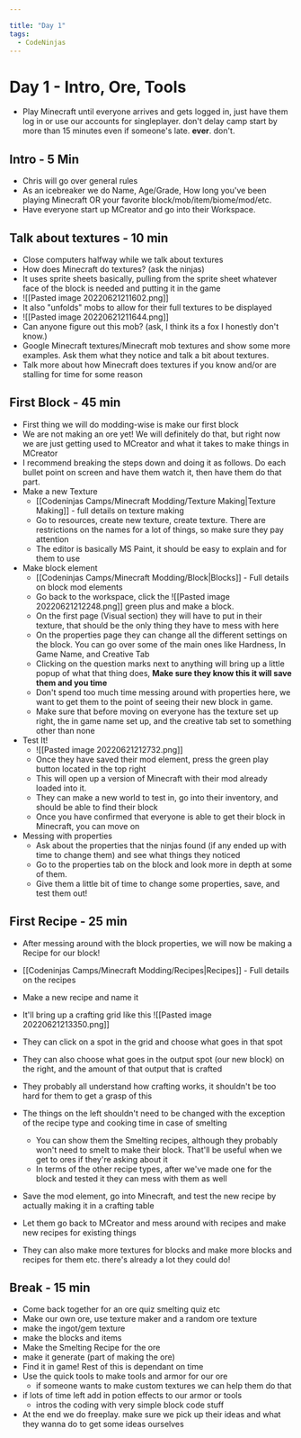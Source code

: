 ```yaml
---

title: "Day 1"
tags:
  - CodeNinjas
---
```

# Day 1 - Intro, Ore, Tools
- Play Minecraft until everyone arrives and gets logged in, just have them log in or use our accounts for singleplayer. don't delay camp start by more than 15 minutes even if someone's late. **ever**. don't.
## Intro - 5 Min
- Chris will go over general rules
- As an icebreaker we do Name, Age/Grade, How long you've been playing Minecraft OR your favorite block/mob/item/biome/mod/etc.
- Have everyone start up MCreator and go into their Workspace.

## Talk about textures - 10 min
-  Close computers halfway while we talk about textures
- How does Minecraft do textures? (ask the ninjas)
- It uses sprite sheets basically, pulling from the sprite sheet whatever face of the block is needed and putting it in the game
- ![[Pasted image 20220621211602.png]]
- It also "unfolds" mobs to allow for their full textures to be displayed
- ![[Pasted image 20220621211644.png]]
- Can anyone figure out this mob? (ask, I think its a fox I honestly don't know.)
- Google Minecraft textures/Minecraft mob textures and show some more examples. Ask them what they notice and talk a bit about textures.
- Talk more about how Minecraft does textures if you know and/or are stalling for time for some reason

## First Block - 45 min
- First thing we will do modding-wise is make our first block
- We are not making an ore yet! We will definitely do that, but right now we are just getting used to MCreator and what it takes to make things in MCreator
- I recommend breaking the steps down and doing it as follows. Do each bullet point on screen and have them watch it, then have them do that part.
- Make a new Texture
	- [[Codeninjas Camps/Minecraft Modding/Texture Making|Texture Making]] - full details on texture making
	- Go to resources, create new texture, create texture. There are restrictions on the names for a lot of things, so make sure they pay attention
	- The editor is basically MS Paint, it should be easy to explain and for them to use
- Make block element
	- [[Codeninjas Camps/Minecraft Modding/Block|Blocks]] - Full details on block mod elements
	- Go back to the workspace, click the ![[Pasted image 20220621212248.png]] green plus and make a block. 
	- On the first page (Visual section) they will have to put in their texture, that should be the only thing they have to mess with here
	- On the properties page they can change all the different settings on the block. You can go over some of the main ones like Hardness, In Game Name, and Creative Tab
	- Clicking on the question marks next to anything will bring up a little popup of what that thing does, **Make sure they know this it will save them and you time**
	- Don't spend too much time messing around with properties here, we want to get them to the point of seeing their new block in game. 
	- Make sure that before moving on everyone has the texture set up right, the in game name set up, and the creative tab set to something other than none
- Test It!
	- ![[Pasted image 20220621212732.png]]
	- Once they have saved their mod element, press the green play button located in the top right
	- This will open up a version of Minecraft with their mod already loaded into it.
	- They can make a new world to test in, go into their inventory, and should be able to find their block
	- Once you have confirmed that everyone is able to get their block in Minecraft, you can move on
- Messing with properties
	- Ask about the properties that the ninjas found (if any ended up with time to change them) and see what things they noticed
	- Go to the properties tab on the block and look more in depth at some of them.
	- Give them a little bit of time to change some properties, save, and test them out!

## First Recipe - 25 min
- After messing around with the block properties, we will now be making a Recipe for our block!
- [[Codeninjas Camps/Minecraft Modding/Recipes|Recipes]] - Full details on the recipes
- Make a new recipe and name it
- It'll bring up a crafting grid like this 
![[Pasted image 20220621213350.png]]
- They can click on a spot in the grid and choose what goes in that spot
- They can also choose what goes in the output spot (our new block) on the right, and the amount of that output that is crafted
- They probably all understand how crafting works, it shouldn't be too hard for them to get a grasp of this
- The things on the left shouldn't need to be changed with the exception of the recipe type and cooking time in case of smelting
	- You can show them the Smelting recipes, although they probably won't need to smelt to make their block. That'll be useful when we get to ores if they're asking about it
	- In terms of the other recipe types, after we've made one for the block and tested it they can mess with them as well
- Save the mod element, go into Minecraft, and test the new recipe by actually making it in a crafting table

- Let them go back to MCreator and mess around with recipes and make new recipes for existing things
- They can also make more textures for blocks and make more blocks and recipes for them etc. there's already a lot they could do!

## Break - 15 min


- Come back together for an ore quiz smelting quiz etc
- Make our own ore, use texture maker and a random ore texture
- make the ingot/gem texture
- make the blocks and items
- Make the Smelting Recipe for the ore
- make it generate (part of making the ore)
- Find it in game!
  Rest of this is dependant on time
- Use the quick tools to make tools and armor for our ore
  - if someone wants to make custom textures we can help them do that
- if lots of time left add in potion effects to our armor or tools
  - intros the coding with very simple block code stuff
- At the end we do freeplay. make sure we pick up their ideas and what they wanna do to get some ideas ourselves
